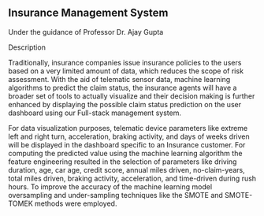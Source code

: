 ## Insurance Management System 
Under the guidance of Professor Dr. Ajay Gupta

Description

Traditionally, insurance companies issue insurance policies to the users based on a very limited amount of data, which reduces the scope of risk assessment. With the aid of telematic sensor data, machine learning algorithms to predict the claim status, the insurance agents will have a broader set of tools to actually visualize and their decision making is further enhanced by displaying the possible claim status prediction on the user dashboard using our Full-stack management system.

For data visualization purposes, telematic device parameters like extreme left and right turn, acceleration, braking activity, and days of weeks driven will be displayed in the dashboard specific to an Insurance customer. For computing the predicted value using the machine learning algorithm the feature engineering resulted in the selection of parameters like driving duration, age, car age, credit score, annual miles driven, no-claim-years, total miles driven, braking activity, acceleration, and time-driven during rush hours. To improve the accuracy of the machine learning model oversampling and under-sampling techniques like the SMOTE and SMOTE-TOMEK methods were employed.
